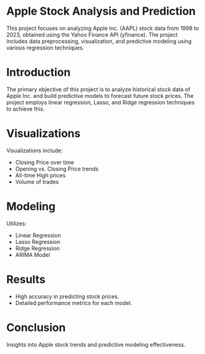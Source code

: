 # Apple Stock Analysis and Prediction
This project focuses on analyzing Apple Inc. (AAPL) stock data from 1998 to 2023, obtained using the Yahoo Finance API (yfinance). The project includes data preprocessing, visualization, and predictive modeling using various regression techniques.
# Introduction
The primary objective of this project is to analyze historical stock data of Apple Inc. and build predictive models to forecast future stock prices. The project employs linear regression, Lasso, and Ridge regression techniques to achieve this.
# Visualizations
Visualizations include:
- Closing Price over time
- Opening vs. Closing Price trends
- All-time High prices
- Volume of trades
# Modeling
Utilizes:
- Linear Regression
- Lasso Regression
- Ridge Regression
- ARIMA Model
# Results
- High accuracy in predicting stock prices.
- Detailed performance metrics for each model.
# Conclusion
Insights into Apple stock trends and predictive modeling effectiveness.
